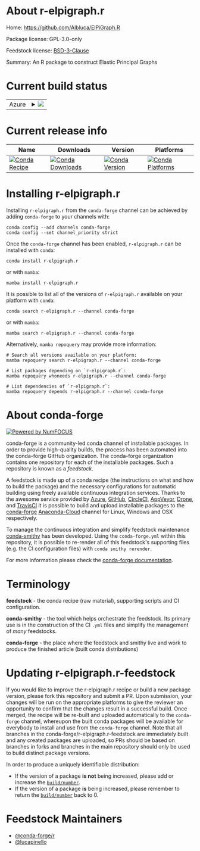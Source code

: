 About r-elpigraph.r
===================

Home: https://github.com/Albluca/ElPiGraph.R

Package license: GPL-3.0-only

Feedstock license: [BSD-3-Clause](https://github.com/conda-forge/r-elpigraph.r-feedstock/blob/main/LICENSE.txt)

Summary: An R package to construct Elastic Principal Graphs

Current build status
====================


<table>
    
  <tr>
    <td>Azure</td>
    <td>
      <details>
        <summary>
          <a href="https://dev.azure.com/conda-forge/feedstock-builds/_build/latest?definitionId=4787&branchName=main">
            <img src="https://dev.azure.com/conda-forge/feedstock-builds/_apis/build/status/r-elpigraph.r-feedstock?branchName=main">
          </a>
        </summary>
        <table>
          <thead><tr><th>Variant</th><th>Status</th></tr></thead>
          <tbody><tr>
              <td>linux_64_r_base4.1</td>
              <td>
                <a href="https://dev.azure.com/conda-forge/feedstock-builds/_build/latest?definitionId=4787&branchName=main">
                  <img src="https://dev.azure.com/conda-forge/feedstock-builds/_apis/build/status/r-elpigraph.r-feedstock?branchName=main&jobName=linux&configuration=linux_64_r_base4.1" alt="variant">
                </a>
              </td>
            </tr><tr>
              <td>linux_64_r_base4.2</td>
              <td>
                <a href="https://dev.azure.com/conda-forge/feedstock-builds/_build/latest?definitionId=4787&branchName=main">
                  <img src="https://dev.azure.com/conda-forge/feedstock-builds/_apis/build/status/r-elpigraph.r-feedstock?branchName=main&jobName=linux&configuration=linux_64_r_base4.2" alt="variant">
                </a>
              </td>
            </tr><tr>
              <td>osx_64_r_base4.1</td>
              <td>
                <a href="https://dev.azure.com/conda-forge/feedstock-builds/_build/latest?definitionId=4787&branchName=main">
                  <img src="https://dev.azure.com/conda-forge/feedstock-builds/_apis/build/status/r-elpigraph.r-feedstock?branchName=main&jobName=osx&configuration=osx_64_r_base4.1" alt="variant">
                </a>
              </td>
            </tr><tr>
              <td>osx_64_r_base4.2</td>
              <td>
                <a href="https://dev.azure.com/conda-forge/feedstock-builds/_build/latest?definitionId=4787&branchName=main">
                  <img src="https://dev.azure.com/conda-forge/feedstock-builds/_apis/build/status/r-elpigraph.r-feedstock?branchName=main&jobName=osx&configuration=osx_64_r_base4.2" alt="variant">
                </a>
              </td>
            </tr>
          </tbody>
        </table>
      </details>
    </td>
  </tr>
</table>

Current release info
====================

| Name | Downloads | Version | Platforms |
| --- | --- | --- | --- |
| [![Conda Recipe](https://img.shields.io/badge/recipe-r--elpigraph.r-green.svg)](https://anaconda.org/conda-forge/r-elpigraph.r) | [![Conda Downloads](https://img.shields.io/conda/dn/conda-forge/r-elpigraph.r.svg)](https://anaconda.org/conda-forge/r-elpigraph.r) | [![Conda Version](https://img.shields.io/conda/vn/conda-forge/r-elpigraph.r.svg)](https://anaconda.org/conda-forge/r-elpigraph.r) | [![Conda Platforms](https://img.shields.io/conda/pn/conda-forge/r-elpigraph.r.svg)](https://anaconda.org/conda-forge/r-elpigraph.r) |

Installing r-elpigraph.r
========================

Installing `r-elpigraph.r` from the `conda-forge` channel can be achieved by adding `conda-forge` to your channels with:

```
conda config --add channels conda-forge
conda config --set channel_priority strict
```

Once the `conda-forge` channel has been enabled, `r-elpigraph.r` can be installed with `conda`:

```
conda install r-elpigraph.r
```

or with `mamba`:

```
mamba install r-elpigraph.r
```

It is possible to list all of the versions of `r-elpigraph.r` available on your platform with `conda`:

```
conda search r-elpigraph.r --channel conda-forge
```

or with `mamba`:

```
mamba search r-elpigraph.r --channel conda-forge
```

Alternatively, `mamba repoquery` may provide more information:

```
# Search all versions available on your platform:
mamba repoquery search r-elpigraph.r --channel conda-forge

# List packages depending on `r-elpigraph.r`:
mamba repoquery whoneeds r-elpigraph.r --channel conda-forge

# List dependencies of `r-elpigraph.r`:
mamba repoquery depends r-elpigraph.r --channel conda-forge
```


About conda-forge
=================

[![Powered by
NumFOCUS](https://img.shields.io/badge/powered%20by-NumFOCUS-orange.svg?style=flat&colorA=E1523D&colorB=007D8A)](https://numfocus.org)

conda-forge is a community-led conda channel of installable packages.
In order to provide high-quality builds, the process has been automated into the
conda-forge GitHub organization. The conda-forge organization contains one repository
for each of the installable packages. Such a repository is known as a *feedstock*.

A feedstock is made up of a conda recipe (the instructions on what and how to build
the package) and the necessary configurations for automatic building using freely
available continuous integration services. Thanks to the awesome service provided by
[Azure](https://azure.microsoft.com/en-us/services/devops/), [GitHub](https://github.com/),
[CircleCI](https://circleci.com/), [AppVeyor](https://www.appveyor.com/),
[Drone](https://cloud.drone.io/welcome), and [TravisCI](https://travis-ci.com/)
it is possible to build and upload installable packages to the
[conda-forge](https://anaconda.org/conda-forge) [Anaconda-Cloud](https://anaconda.org/)
channel for Linux, Windows and OSX respectively.

To manage the continuous integration and simplify feedstock maintenance
[conda-smithy](https://github.com/conda-forge/conda-smithy) has been developed.
Using the ``conda-forge.yml`` within this repository, it is possible to re-render all of
this feedstock's supporting files (e.g. the CI configuration files) with ``conda smithy rerender``.

For more information please check the [conda-forge documentation](https://conda-forge.org/docs/).

Terminology
===========

**feedstock** - the conda recipe (raw material), supporting scripts and CI configuration.

**conda-smithy** - the tool which helps orchestrate the feedstock.
                   Its primary use is in the construction of the CI ``.yml`` files
                   and simplify the management of *many* feedstocks.

**conda-forge** - the place where the feedstock and smithy live and work to
                  produce the finished article (built conda distributions)


Updating r-elpigraph.r-feedstock
================================

If you would like to improve the r-elpigraph.r recipe or build a new
package version, please fork this repository and submit a PR. Upon submission,
your changes will be run on the appropriate platforms to give the reviewer an
opportunity to confirm that the changes result in a successful build. Once
merged, the recipe will be re-built and uploaded automatically to the
`conda-forge` channel, whereupon the built conda packages will be available for
everybody to install and use from the `conda-forge` channel.
Note that all branches in the conda-forge/r-elpigraph.r-feedstock are
immediately built and any created packages are uploaded, so PRs should be based
on branches in forks and branches in the main repository should only be used to
build distinct package versions.

In order to produce a uniquely identifiable distribution:
 * If the version of a package **is not** being increased, please add or increase
   the [``build/number``](https://docs.conda.io/projects/conda-build/en/latest/resources/define-metadata.html#build-number-and-string).
 * If the version of a package **is** being increased, please remember to return
   the [``build/number``](https://docs.conda.io/projects/conda-build/en/latest/resources/define-metadata.html#build-number-and-string)
   back to 0.

Feedstock Maintainers
=====================

* [@conda-forge/r](https://github.com/conda-forge/r/)
* [@lucapinello](https://github.com/lucapinello/)

